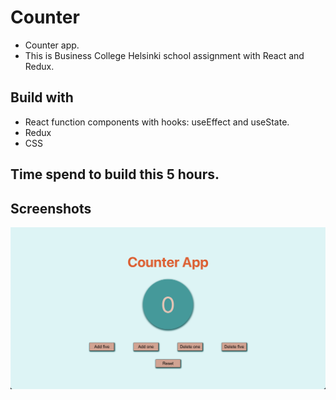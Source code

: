 # Counter

- Counter app.
- This is Business College Helsinki school assignment with React and Redux.

## Build with

- React function components with hooks: useEffect and useState.
- Redux
- CSS

## Time spend to build this 5 hours.

## Screenshots

![Screenshot of the application homepage](screenshot.png)
